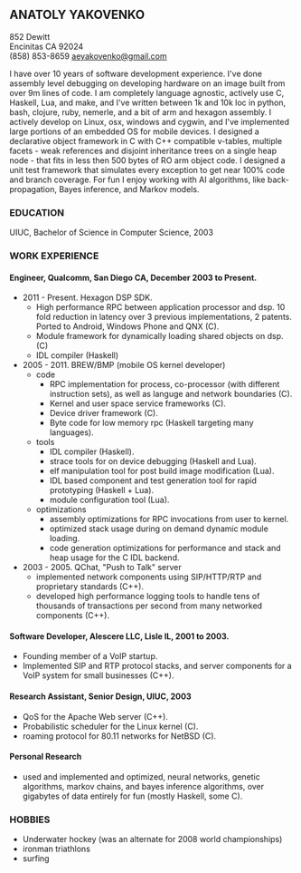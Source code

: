 ANATOLY YAKOVENKO
-----------------
852 Dewitt  
Encinitas CA 92024  
(858) 853-8659 
aeyakovenko@gmail.com  


I have over 10 years of software development experience. I've done
assembly level debugging on developing hardware on an image built
from over 9m lines of code.  I am completely language agnostic,
actively use C, Haskell, Lua, and make, and I've written between
1k and 10k loc in python, bash, clojure, ruby, nemerle, and a bit
of arm and hexagon assembly.  I actively develop on Linux, osx,
windows and cygwin, and I've implemented large portions of an embedded
OS for mobile devices.  I designed a declarative object framework
in C with C++ compatible v-tables, multiple facets - weak references
and disjoint inheritance trees on a single heap node -  that fits
in less then 500 bytes of RO arm object code.  I designed a unit
test framework that simulates every exception to get near 100%
code and branch coverage. For fun I enjoy working with AI algorithms,
like back-propagation, Bayes inference, and Markov models.

### EDUCATION ###
UIUC, Bachelor of Science in Computer Science, 2003

### WORK EXPERIENCE ###
#### Engineer, Qualcomm, San Diego CA, December 2003 to Present. ####
   * 2011 - Present. Hexagon DSP SDK.
      * High performance RPC between application processor and dsp.
        10 fold reduction in latency over 3 previous implementations,
        2 patents.  Ported to Android, Windows Phone and QNX (C).
      * Module framework for dynamically loading shared objects on
        dsp. (C)
      * IDL compiler (Haskell)
   * 2005 - 2011.  BREW/BMP (mobile OS kernel developer)
      * code
         * RPC implementation for process, co-processor (with
           different instruction sets), as well as languge and
           network boundaries (C).
         * Kernel and user space service frameworks (C).
         * Device driver framework (C).
         * Byte code for low memory rpc (Haskell targeting many
           languages).
      * tools
         * IDL compiler (Haskell).
         * strace tools for on device debugging (Haskell and Lua).
         * elf manipulation tool for post build image modification
           (Lua).
         * IDL based component and test generation tool for rapid
           prototyping (Haskell + Lua).
         * module configuration tool (Lua).
      * optimizations
         * assembly optimizations for RPC invocations from user to
           kernel.
         * optimized stack usage during on demand dynamic module
           loading.
         * code generation optimizations for performance and stack
           and heap usage for the C IDL backend.
   * 2003 - 2005.  QChat, "Push to Talk" server
      * implemented network components using SIP/HTTP/RTP and
        proprietary standards (C++).
      * developed high performance logging tools to handle tens of
        thousands of transactions per second from many networked
        components (C++).

#### Software Developer, Alescere LLC, Lisle IL, 2001 to 2003. ####
   * Founding member of a VoIP startup.
   * Implemented SIP and RTP protocol stacks, and server components
     for a VoIP system for small businesses  (C++).

#### Research Assistant, Senior Design, UIUC, 2003 ####
   * QoS for the Apache Web server (C++).
   * Probabilistic scheduler for the Linux kernel (C).
   * roaming protocol for 80.11 networks for NetBSD (C).

#### Personal Research ####
  * used and implemented and optimized, neural networks, genetic
    algorithms, markov chains, and bayes inference algorithms,
    over gigabytes of data entirely for fun  (mostly Haskell, some C).

### HOBBIES ###
   * Underwater hockey (was an alternate for 2008 world championships)
   * ironman triathlons
   * surfing
